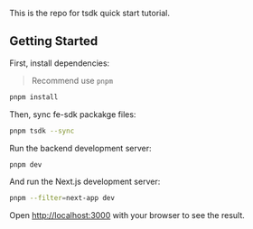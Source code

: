 This is the repo for tsdk quick start tutorial.


## Getting Started

First, install dependencies:

> Recommend use `pnpm`

```sh
pnpm install
```

Then, sync fe-sdk packakge files:

```sh
pnpm tsdk --sync
```

Run the backend development server:

```sh
pnpm dev
```

And run the Next.js development server:

```sh
pnpm --filter=next-app dev
```

Open [http://localhost:3000](http://localhost:3000) with your browser to see the result.
